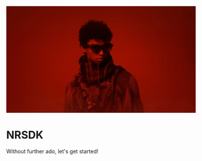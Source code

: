 <!-- <img src="https://raw.githubusercontent.com/dengxian-xreal/Images/main/image-20240509200334133.png" alt="banner"/>
 -->

<img src="https://raw.githubusercontent.com/dengxian-xreal/Images/main/image-20240509200334133.png"/>

<div style={{ marginTop: '50px' }}></div>

# NRSDK 

Without further ado, let's get started!

<!-- <a href="www.baidu.com" class="button">Without further ado, let's get started!</a> -->
